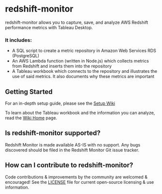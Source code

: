 # redshift-monitor

redshift-monitor allows you to capture, save, and analyze AWS Redshift performance metrics with Tableau Desktop.

### It includes:

* A SQL script to create a metric repository in Amazon Web Services RDS (PostgreSQL)
* An AWS Lambda function (written in Node.js) which collects metrics from Redshift and inserts them into the repository
* A Tableau workbook which connects to the repository and illustrates the use of said metrics. It also documents why these metrics are important

Getting Started
---------------
For an in-depth setup guide, please see the [Setup Wiki](https://github.com/russch/redshift-monitor/wiki/Setup)

To learn about the Tableau workbook and the information you can analyze, read the  [Wiki Home](https://github.com/russch/redshift-monitor/wiki) page.

Is redshift-monitor supported?
---------------
Redshift Monitor is made available AS-IS with no support. Any bugs discovered should be filed in the Redshift Monitor Git issue tracker.

How can I contribute to redshift-monitor?
---------------
Code contributions & improvements by the community are welcomed & encouraged! See the [LICENSE](https://github.com/tableau/redshift-monitor/blob/master/LICENSE) file for current open-source licensing & use information.
